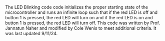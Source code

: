 The LED Blinking code code initializes the proper starting state of the microcontroller and runs an infinite loop such that if the red LED is off and button 1 is pressed, the red LED will turn on and if the red LED is on and button 1 is pressed, the red LED will turn off. This code was written by Prof. Jannatun Naher and modified by Cole Wenis to meet additional criteria. It was last updated 9/11/24.
